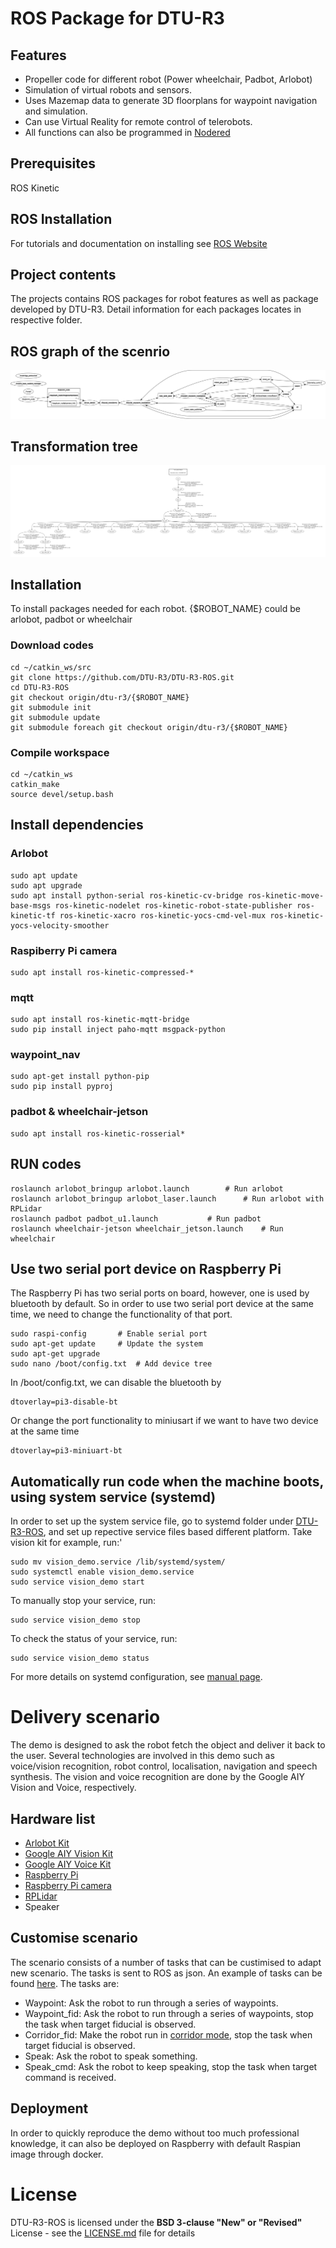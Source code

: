 # ROS Package for DTU-R3

## Features
* Propeller code for different robot (Power wheelchair, Padbot, Arlobot)
* Simulation of virtual robots and sensors.
* Uses Mazemap data to generate 3D floorplans for waypoint navigation and simulation.
* Can use Virtual Reality for remote control of telerobots.
* All functions can also be programmed in [Nodered](https://nodered.org/)

## Prerequisites 
ROS Kinetic

## ROS Installation
For tutorials and documentation on installing see [ROS Website](http://www.ros.org/install/)

## Project contents
The projects contains ROS packages for robot features as well as package developed by DTU-R3. Detail information for each packages locates in respective folder. 

## ROS graph of the scenrio
![ROS graph](/docs/rosgraph.png "ROS graph")

## Transformation tree
![Transformation tree](/docs/frames.png "Transformation tree")

## Installation
To install packages needed for each robot. {$ROBOT_NAME} could be arlobot, padbot or wheelchair

### Download codes
```
cd ~/catkin_ws/src
git clone https://github.com/DTU-R3/DTU-R3-ROS.git
cd DTU-R3-ROS
git checkout origin/dtu-r3/{$ROBOT_NAME}
git submodule init
git submodule update
git submodule foreach git checkout origin/dtu-r3/{$ROBOT_NAME}
```

### Compile workspace
```
cd ~/catkin_ws
catkin_make
source devel/setup.bash
```

## Install dependencies
### Arlobot
```
sudo apt update
sudo apt upgrade
sudo apt install python-serial ros-kinetic-cv-bridge ros-kinetic-move-base-msgs ros-kinetic-nodelet ros-kinetic-robot-state-publisher ros-kinetic-tf ros-kinetic-xacro ros-kinetic-yocs-cmd-vel-mux ros-kinetic-yocs-velocity-smoother
```

### Raspiberry Pi camera
```
sudo apt install ros-kinetic-compressed-*
```

### mqtt
```
sudo apt install ros-kinetic-mqtt-bridge
sudo pip install inject paho-mqtt msgpack-python
```

### waypoint_nav
```
sudo apt-get install python-pip
sudo pip install pyproj
```

### padbot & wheelchair-jetson
```
sudo apt install ros-kinetic-rosserial*
```

## RUN codes
```
roslaunch arlobot_bringup arlobot.launch		# Run arlobot
roslaunch arlobot_bringup arlobot_laser.launch		# Run arlobot with RPLidar
roslaunch padbot padbot_u1.launch			# Run padbot
roslaunch wheelchair-jetson wheelchair_jetson.launch	# Run wheelchair
```

## Use two serial port device on Raspberry Pi
The Raspberry Pi has two serial ports on board, however, one is used by bluetooth by default. So in order to use two serial port device at the same time, we need to change the functionality of that port.


```
sudo raspi-config		# Enable serial port
sudo apt-get update		# Update the system
sudo apt-get upgrade
sudo nano /boot/config.txt	# Add device tree
```

In /boot/config.txt, we can disable the bluetooth by
```
dtoverlay=pi3-disable-bt
```
Or change the port functionality to miniusart if we want to have two device at the same time
```
dtoverlay=pi3-miniuart-bt
```

## Automatically run code when the machine boots, using system service (systemd)
In order to set up the system service file, go to systemd folder under [DTU-R3-ROS](https://github.com/DTU-R3/DTU-R3-ROS), and set up repective service files based different platform. Take vision kit for example, run:'
```
sudo mv vision_demo.service /lib/systemd/system/
sudo systemctl enable vision_demo.service
sudo service vision_demo start
```

To manually stop your service, run:
```
sudo service vision_demo stop
```

To check the status of your service, run:
```
sudo service vision_demo status
```

For more details on systemd configuration, see [manual page](https://www.freedesktop.org/software/systemd/man/systemd.service.html).

# Delivery scenario
The demo is designed to ask the robot fetch the object and deliver it back to the user. Several technologies are involved in this demo such as voice/vision recognition, robot control, localisation, navigation and speech synthesis. The vision and voice recognition are done by the Google AIY Vision and Voice, respectively.

## Hardware list
* [Arlobot Kit](https://learn.parallax.com/tutorials/arlo)
* [Google AIY Vision Kit](https://aiyprojects.withgoogle.com/vision)
* [Google AIY Voice Kit](https://aiyprojects.withgoogle.com/voice)
* [Raspberry Pi](https://www.raspberrypi.org/)
* [Raspberry Pi camera](https://www.raspberrypi.org/products/camera-module-v2/)
* [RPLidar](http://www.slamtec.com/en/Lidar/A3)
* Speaker

## Customise scenario
The scenario consists of a number of tasks that can be custimised to adapt new scenario. The tasks is sent to ROS as json. An example of tasks can be found [here](https://github.com/DTU-R3/DTU-R3-ROS/blob/master/waypoint_nav/src/tasks.json). The tasks are:

* Waypoint: Ask the robot to run through a series of waypoints.
* Waypoint_fid: Ask the robot to run through a series of waypoints, stop the task when target fiducial is observed.
* Corridor_fid: Make the robot run in [corridor mode](https://github.com/DTU-R3/DTU-R3-ROS/blob/master/waypoint_nav), stop the task when target fiducial is observed.
* Speak: Ask the robot to speak something.
* Speak_cmd: Ask the robot to keep speaking, stop the task when target command is received.

## Deployment
In order to quickly reproduce the demo without too much professional knowledge, it can also be deployed on Raspberry with default Raspian image through docker.

# License
DTU-R3-ROS is licensed under the **BSD 3-clause "New" or "Revised"** License - see the [LICENSE.md](LICENSE) file for details

